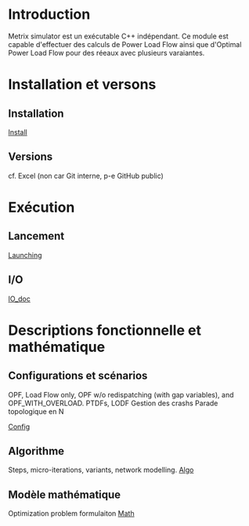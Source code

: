 # Introduction

Metrix simulator est un exécutable C++ indépendant. Ce module est capable d'effectuer des calculs de Power Load Flow ainsi que d'Optimal Power Load Flow pour des réeaux avec plusieurs varaiantes.

# Installation et versons

## Installation

[Install](install.md)

## Versions

cf. Excel (non car Git interne, p-e GitHub public)

# Exécution

## Lancement

[Launching](launching.md)

## I/O

[IO_doc](io_doc.md)

# Descriptions fonctionnelle et mathématique

## Configurations et scénarios

OPF, Load Flow only, OPF w/o redispatching (with gap variables), and OPF_WITH_OVERLOAD.
PTDFs, LODF
Gestion des crashs
Parade topologique en N

[Config](config.md)

## Algorithme

Steps, micro-iterations, variants, network modelling.
[Algo](algo.md)

## Modèle mathématique

Optimization problem formulaiton
[Math](math.md)



